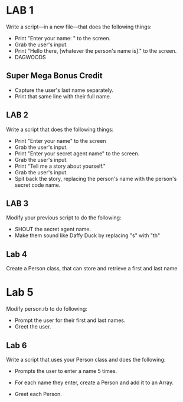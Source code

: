 # LAB 1

Write a script—in a new file—that does the following things:

* Print  "Enter your name: " to the screen.
* Grab the user's input.
* Print "Hello there, [whatever the person's name is]." to the screen.
* DAGWOODS

## Super Mega Bonus Credit
* Capture the user's last name separately.
* Print that same line with their full name.









## LAB 2

Write a script that does the following things:

* Print "Enter your name" to the screen
* Grab the user's input.
* Print "Enter your secret agent name" to the screen.
* Grab the user's input.
* Print "Tell me a story about yourself."
* Grab the user's input.
* Spit back the story, replacing the person's name with the person's secret code name.








## LAB 3

Modify your previous script to do the following:
* SHOUT the secret agent name.
* Make them sound like Daffy Duck by replacing "s" with "th"

















## Lab 4
Create a Person class, that can store and retrieve a first and last name















# Lab 5
Modify person.rb to do following:
* Prompt the user for their first and last names.
* Greet the user.




## Lab 6

Write a script that uses your Person class and does the following:

* Prompts the user to enter a name 5 times.

* For each name they enter, create a Person and add it to an Array.

* Greet each Person.
